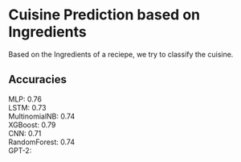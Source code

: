# Cuisine Prediction based on Ingredients
Based on the Ingredients of a reciepe, we try to classify the cuisine.

## Accuracies
MLP:           0.76 <br >
LSTM:          0.73 <br >
MultinomialNB: 0.74 <br >
XGBoost:       0.79 <br >
CNN:           0.71 <br >
RandomForest:  0.74 <br >
GPT-2:         


